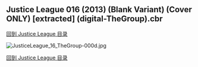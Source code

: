 ## Justice League 016 (2013) (Blank Variant) (Cover ONLY) [extracted] (digital-TheGroup).cbr


[回到 Justice League 目录](https://github.com/alicewish/markdown/blob/master/series/Justice-League.md)


![JusticeLeague_16_TheGroup-000d.jpg](https://wx1.sinaimg.cn/large/6a9fdecagy1fq340fxfcjj21j82cwgtb.jpg)

[回到 Justice League 目录](https://github.com/alicewish/markdown/blob/master/series/Justice-League.md)

